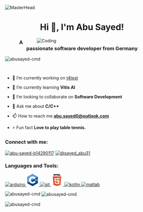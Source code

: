 ![MasterHead](https://kruschecompany.com/wp-content/uploads/2021/11/Cover-image-of-blog-on-international-embedded-software-developer-salary-ranges-1280x595.png)
<h1 align="center">Hi 👋, I'm Abu Sayed!</h1>
<img align="right" alt="Coding" width="400" src="https://static1.s123-cdn-static-a.com/uploads/5555641/normal_614650aa3c2a1.gif">
<h3 align="center">A passionate software developer from Germany</h3>
<p align="left"> <img src="https://komarev.com/ghpvc/?username=abusayed-cmd&label=Profile%20views&color=0e75b6&style=flat" alt="abusayed-cmd" /> </p>

<p align="left"> <a href="https://twitter.com/" target="blank"><img src="https://img.shields.io/twitter/follow/?logo=twitter&style=for-the-badge" alt="" /></a> </p>

- 🔭 I’m currently working on [t4test](https://www.t4test.de/)

- 🌱 I’m currently learning **Vitis AI**

- 👯 I’m looking to collaborate on **Software Development**

- 💬 Ask me about **C/C++** 

- 📫 How to reach me **abu.sayed0@outlook.com**

- ⚡ Fun fact **Love to play table tennis.**

<h3 align="left">Connect with me:</h3>
<p align="left">
<a href="https://linkedin.com/in/abu-sayed-b14290117" target="blank"><img align="center" src="https://raw.githubusercontent.com/rahuldkjain/github-profile-readme-generator/master/src/images/icons/Social/linked-in-alt.svg" alt="abu-sayed-b14290117" height="30" width="40" /></a>
<a href="https://www.hackerrank.com/sayed_abu31" target="blank"><img align="center" src="https://raw.githubusercontent.com/rahuldkjain/github-profile-readme-generator/master/src/images/icons/Social/hackerrank.svg" alt="@sayed_abu31" height="30" width="40" /></a>
</p>

<h3 align="left">Languages and Tools:</h3>
<p align="left"> <a href="https://www.arduino.cc/" target="_blank" rel="noreferrer"> <img src="https://cdn.worldvectorlogo.com/logos/arduino-1.svg" alt="arduino" width="40" height="40"/> </a> <a href="https://www.w3schools.com/cpp/" target="_blank" rel="noreferrer"> <img src="https://raw.githubusercontent.com/devicons/devicon/master/icons/cplusplus/cplusplus-original.svg" alt="cplusplus" width="40" height="40"/> </a> <a href="https://git-scm.com/" target="_blank" rel="noreferrer"> <img src="https://www.vectorlogo.zone/logos/git-scm/git-scm-icon.svg" alt="git" width="40" height="40"/> </a> <a href="https://www.w3.org/html/" target="_blank" rel="noreferrer"> <img src="https://raw.githubusercontent.com/devicons/devicon/master/icons/html5/html5-original-wordmark.svg" alt="html5" width="40" height="40"/> </a> <a href="https://kotlinlang.org" target="_blank" rel="noreferrer"> <img src="https://www.vectorlogo.zone/logos/kotlinlang/kotlinlang-icon.svg" alt="kotlin" width="40" height="40"/> </a> <a href="https://www.mathworks.com/" target="_blank" rel="noreferrer"> <img src="https://upload.wikimedia.org/wikipedia/commons/2/21/Matlab_Logo.png" alt="matlab" width="40" height="40"/> </a> </p>

<p><img align="left" src="https://github-readme-stats.vercel.app/api/top-langs?username=abusayed-cmd&show_icons=true&locale=en&layout=compact" alt="abusayed-cmd" /></p>

<p>&nbsp;<img align="center" src="https://github-readme-stats.vercel.app/api?username=abusayed-cmd&show_icons=true&locale=en" alt="abusayed-cmd" /></p>

<p><img align="center" src="https://github-readme-streak-stats.herokuapp.com/?user=abusayed-cmd&" alt="abusayed-cmd" /></p>

